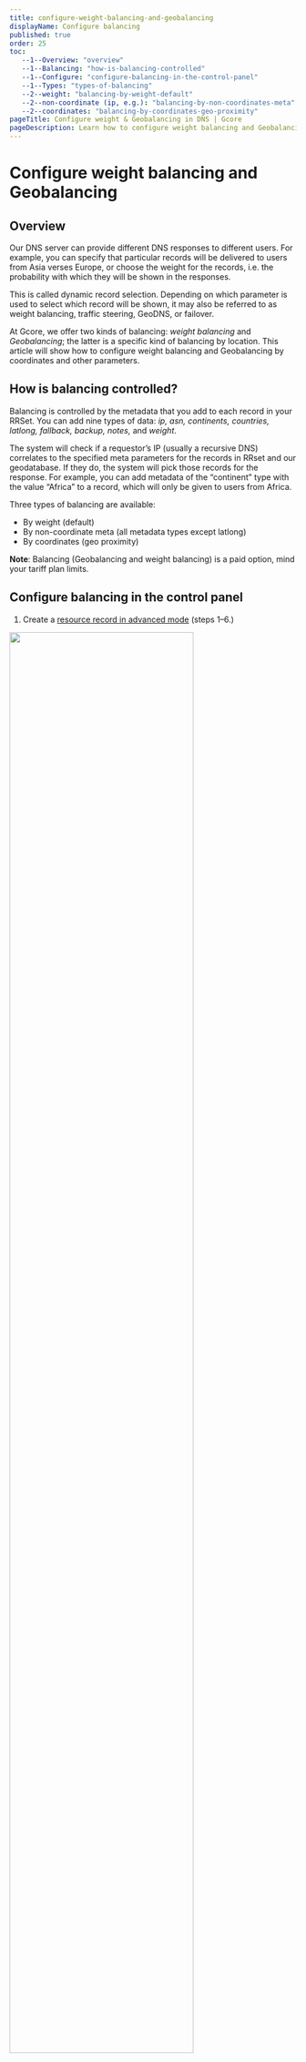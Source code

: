 ```yaml
---
title: configure-weight-balancing-and-geobalancing
displayName: Configure balancing 
published: true
order: 25
toc:
   --1--Overview: "overview"
   --1--Balancing: "how-is-balancing-controlled"
   --1--Configure: "configure-balancing-in-the-control-panel"
   --1--Types: "types-of-balancing"
   --2--weight: "balancing-by-weight-default"
   --2--non-coordinate (ip, e.g.): "balancing-by-non-coordinates-meta"
   --2--coordinates: "balancing-by-coordinates-geo-proximity"
pageTitle: Configure weight & Geobalancing in DNS | Gcore
pageDescription: Learn how to configure weight balancing and Geobalancing for DNS records with Gcore.
---
```

# Configure weight balancing and Geobalancing

## Overview

Our DNS server can provide different DNS responses to different users. For example, you can specify that particular records will be delivered to users from Asia verses Europe, or choose the weight for the records, i.e. the probability with which they will be shown in the responses.

This is called dynamic record selection. Depending on which parameter is used to select which record will be shown, it may also be referred to as weight balancing, traffic steering, GeoDNS, or failover. 

At Gcore, we offer two kinds of balancing: *weight balancing* and *Geobalancing*; the latter is a specific kind of balancing by location. This article will show how to configure weight balancing and Geobalancing by coordinates and other parameters. 

## How is balancing controlled?

Balancing is controlled by the metadata that you add to each record in your RRSet. You can add nine types of data: *ip, asn, continents, countries, latlong, fallback, backup, notes,* and *weight*.

The system will check if a requestor’s IP (usually a recursive DNS) correlates to the specified meta parameters for the records in RRset and our geodatabase. If they do, the system will pick those records for the response. For example, you can add metadata of the “continent” type with the value “Africa” to a record, which will only be given to users from Africa.

Three types of balancing are available:

- By weight (default)
- By non-coordinate meta (all metadata types except latlong)
- By coordinates (geo proximity) 

**Note**: Balancing (Geobalancing and weight balancing) is a paid option, mind your tariff plan limits.

## Configure balancing in the control panel

1. Create a <a href="https://gcore.com/docs/dns/dns-records/manage-dns-records-advanced-interface-mode-with-balancing" target="_blank">resource record in advanced mode</a> (steps 1–6.)

<img src="https://assets.gcore.pro/docs/dns/dns-records/configure-weight-balancing-and-geobalancing/configure-balancing-10.png" alt="" width="80%">

2. Move the slider in the **Records selection** using section to enable balancing.

3. Tick the balancing type you wish to select. More details <a href="https://gcore.com/docs/dns/dns-records/configure-weight-balancing-and-geobalancing#types-of-balancing" target="_blank">below</a>. 

4. Specify the maximum number of records in one response in the right field. The default value is one record per response.

5. Configure Health Checks if needed. Learn more about them in <a href="https://gcore.com/docs/dns/dns-failover/about-dns-failover" target="_blank">our article</a>.

6. Specify the record’s value.

7. Select appropriate metadata and specify the value. You can add several metadata fields for one value. To do this, click **+**.

**Note**: “Failover” is a read-only meta that appears on the records with the Health Checks enabled (step no. 5).

8. Click **Add record** if needed and repeat steps 6-7. 

9. Click **Create**.

## Types of balancing

For each type of balancing, we will break down the principle of operation, look at its features, and consider an example.

### Balancing by weight (default)

With weight balancing, you can manage the probability of having a particular record in the answer by specifying its weight.

**Note**: If the metadata field “weight” is left empty, the default value 50 is used. So you can expect the same probability for each record.

Probability is calculated only if the value of max records per answer exceeds the number of resource records. For a record R1 from RRset with weight W1, its probability(P1) is calculated as its weight divided by the sum of the weights of all other records. 

<code-block>
P<sub>1</sub>= W<sub>1</sub> / Sum<sub>i</sub>(W<sub>i</sub>)
</code-block>

**Example**. You have weight balancing enabled, specified max one record per response, and added three records with these weight metadata:

- *1.2.3.4* with the “weight” 90, probability = 0.6
- *4.5.6.7* with the “weight” 10, probability = 0.06(6)
- *7.8.9.0* with the “weight” empty (i.e., set by default to 50,) probability = 0.3(3)

<img src="https://assets.gcore.pro/docs/dns/dns-records/configure-weight-balancing-and-geobalancing/configure-balancing-20.png" alt="" width="80%">

### Balancing by non-coordinates meta

With non-coordinates meta balancing, you can add metadata of different types to each record.

**Note**: The *latlong* and *weight* will be ignored when using non-coordinate metadata.

When a DNS request is made, the answer will be formed using the chosen *Records selection* option and metadata specified for records. The following metadata can be used to be checked against the source of the DNS query:

- IP (IP address or CIDR notation, IPv4 and IPv6)
- ASN (autonomous system number)
- Continents
- Countries
- Fallback (only used in an answer if no other records were selected)
- Backup (only used in combination with Health Checks to provide failover capability; if the rest of the records are not “healthy,” backup records will be used to form an answer; if at least one non-backup record is “healthy,” the record with the backup metadata does not participate in the response)
- Notes (any comments; for example, you can specify a city, data center name, or cluster name)

Our system will check if a user matches the criteria from the metadata in the following order: IP, ASN, country, and continent. The processing logic works like this:

1. Our DNS server receives a request to the domain.

2. If Health Checks are configured, we filter off all “non-healthy” records.

3. The DNS server compares the requestor user’s IP (respecting EDNS(0)) with the IP from the metadata. The server uses records with matched metadata to form an answer if there is a match.

4. If no matches are found, the ASN meta is considered as in step 3.

5. If no matches are found, the country meta is considered as in step 3.

6. If no matches are found, the continent meta is considered as in step 3.

7. If no matches are found, the records with “fallback=true” metadata are considered.

8. If no matches are found, all records are used in the answer (respecting max answers value).

**Example**: You have non-coordinates balancing enabled, specified max one record per response, and you add two records with IP metadata:

- For *10.0.0.0* record, subnet *192.168.1.0/24*
- For *10.0.0.1* record, subnet *192.0.2.0/24* 

Here’s how it looks when you add these records:

<img src="https://assets.gcore.pro/docs/dns/dns-records/configure-weight-balancing-and-geobalancing/configure-balancing-30.png" alt="" width="80%">

If a user with the IP from the subnet *192.168.1.0/24* requests the domain, the record with the value *10.0.0.0* will be returned. If the requestor’s subnet is *192.0.2.0/24*, the *10.0.0.1* record will be returned.

### Balancing by coordinates (geo proximity) 

With coordinates balancing, you can assign coordinates to each record and add the latlong (latitude and longitude) type metadata. Users will receive the record with the nearest coordinates when they request your domain. You can use the map icon to check you’ve entered the correct coordinates—simplyclick on the icon to see the location corresponding to your parameters.

**Example**. A user closer to the coordinate 40.43733088856228/-3.566434349995511 (the center of Madrid) will receive an A record with the value *127.0.0.1*, while a user nearer to 52.20328569593686/21.081144277439293 (the center of Warsaw) will receive an A record with the value *127.0.0.2*.

<img src="https://assets.gcore.pro/docs/dns/dns-records/configure-weight-balancing-and-geobalancing/image-3723.png" alt="" width="80%">

The configuration is complete. As soon as you finish creating records, balancing will be enabled.